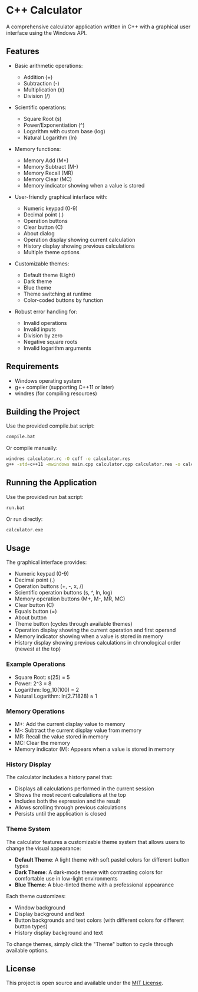 # C++ Calculator

A comprehensive calculator application written in C++ with a graphical user interface using the Windows API.

## Features

- Basic arithmetic operations:
  - Addition (+)
  - Subtraction (-)
  - Multiplication (x)
  - Division (/)
  
- Scientific operations:
  - Square Root (s)
  - Power/Exponentiation (^)
  - Logarithm with custom base (log)
  - Natural Logarithm (ln)

- Memory functions:
  - Memory Add (M+)
  - Memory Subtract (M-)
  - Memory Recall (MR)
  - Memory Clear (MC)
  - Memory indicator showing when a value is stored

- User-friendly graphical interface with:
  - Numeric keypad (0-9)
  - Decimal point (.)
  - Operation buttons
  - Clear button (C)
  - About dialog
  - Operation display showing current calculation
  - History display showing previous calculations
  - Multiple theme options

- Customizable themes:
  - Default theme (Light)
  - Dark theme
  - Blue theme
  - Theme switching at runtime
  - Color-coded buttons by function

- Robust error handling for:
  - Invalid operations
  - Invalid inputs
  - Division by zero
  - Negative square roots
  - Invalid logarithm arguments

## Requirements

- Windows operating system
- g++ compiler (supporting C++11 or later)
- windres (for compiling resources)

## Building the Project

Use the provided compile.bat script:

```bash
compile.bat
```

Or compile manually:

```bash
windres calculator.rc -O coff -o calculator.res
g++ -std=c++11 -mwindows main.cpp calculator.cpp calculator.res -o calculator.exe
```

## Running the Application

Use the provided run.bat script:

```bash
run.bat
```

Or run directly:

```bash
calculator.exe
```

## Usage

The graphical interface provides:
- Numeric keypad (0-9)
- Decimal point (.)
- Operation buttons (+, -, x, /)
- Scientific operation buttons (s, ^, ln, log)
- Memory operation buttons (M+, M-, MR, MC)
- Clear button (C)
- Equals button (=)
- About button
- Theme button (cycles through available themes)
- Operation display showing the current operation and first operand
- Memory indicator showing when a value is stored in memory
- History display showing previous calculations in chronological order (newest at the top)

### Example Operations

- Square Root: s(25) = 5
- Power: 2^3 = 8
- Logarithm: log_10(100) = 2
- Natural Logarithm: ln(2.71828) ≈ 1

### Memory Operations

- M+: Add the current display value to memory
- M-: Subtract the current display value from memory
- MR: Recall the value stored in memory
- MC: Clear the memory
- Memory indicator (M): Appears when a value is stored in memory

### History Display

The calculator includes a history panel that:
- Displays all calculations performed in the current session
- Shows the most recent calculations at the top
- Includes both the expression and the result
- Allows scrolling through previous calculations
- Persists until the application is closed

### Theme System

The calculator features a customizable theme system that allows users to change the visual appearance:
- **Default Theme**: A light theme with soft pastel colors for different button types
- **Dark Theme**: A dark-mode theme with contrasting colors for comfortable use in low-light environments
- **Blue Theme**: A blue-tinted theme with a professional appearance

Each theme customizes:
- Window background
- Display background and text
- Button backgrounds and text colors (with different colors for different button types)
- History display background and text

To change themes, simply click the "Theme" button to cycle through available options.

## License

This project is open source and available under the [MIT License](LICENSE). 